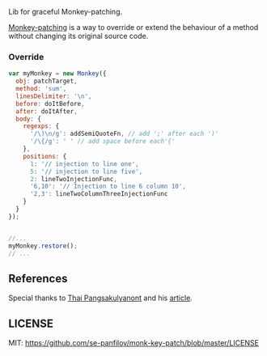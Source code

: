 Lib for graceful Monkey-patching.

[Monkey-patching][1] is a way to override or extend the behaviour of a method without changing its original source code.

### Override

```javascript
var myMonkey = new Monkey({
  obj: patchTarget,
  method: 'sum',
  linesDelimiter: '\n',
  before: doItBefore,
  after: doItAfter,
  body: {
    regexps: {
      '/\)\n/g': addSemiQuoteFn, // add ';' after each ')'
      '/\{/g': ' ' // add space before each'{'
    },
    positions: {
      1: '// injection to line one',
      5: '// injection to line five',
      2: lineTwoInjectionFunc,
      '6,10': '// Injection to line 6 column 10',
      '2,3': lineTwoColumnThreeInjectionFunc
    }
  }
});


//...
myMonkey.restore();
// ...
```

## References

Special thanks to [Thai Pangsakulyanont][4] and his [article][3].

## LICENSE

MIT: https://github.com/se-panfilov/monk-key-patch/blob/master/LICENSE

[1]: https://en.wikipedia.org/wiki/Monkey_patch
[2]: http://javascript.info/tutorial/decorators
[3]: http://me.dt.in.th/page/JavaScript-override/
[4]: http://dt.in.th/
